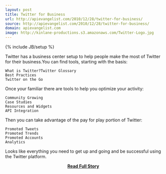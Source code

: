 ```yaml
---
layout: post
title: Twitter for Business
url: http://apievangelist.com/2010/12/28/twitter-for-business/
source: http://apievangelist.com/2010/12/28/twitter-for-business/
domain: apievangelist.com
image: http://kinlane-productions.s3.amazonaws.com/Twitter-Logo.jpg
---
```

{% include JB/setup %}<p>Twitter has a business center setup to help people make the most of Twitter for their business.You can find tools, starting with the basis:

	What is Twitter?Twitter Glossary
	Best Practices
	Twitter on the Go

Once your familiar there are tools to help you optimize your activity:

	Community Growing
	Case Studies
	Resources and Widgets
	API Integration

Then you can take advantage of the pay for play portion of Twitter:

	Promoted Tweets
	Promoted Trends
	Promoted Accounts
	Analytics

Looks like everything you need to get up and going and be successful using the Twitter platform.</p>
<center><p><a href="http://apievangelist.com/2010/12/28/twitter-for-business/" style='padding:25px; font-sze:18px; font-weight: bold;'>Read Full Story</a></p></center>
